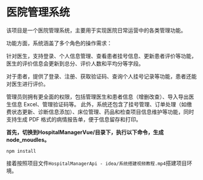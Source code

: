 # 医院管理系统
  该项目是一个医院管理系统，主要用于实现医院日常运营中的各类管理功能。

  功能方面，系统涵盖了多个角色的操作需求： 
  
  针对医生，支持登录、个人信息管理、查看患者挂号信息、更新患者评价等功能，医生的评价信息会更新到总分、评价人数和平均分等字段。 
  
  对于患者，提供了登录、注册、获取验证码、查询个人挂号记录等功能，患者还能对医生进行评价。 
  
  管理员则拥有更全面的权限，包括管理医生和患者信息（增删改查）、导入导出医生信息 Excel、管理验证码等。 此外，系统还包含了挂号管理、订单处理（如缴费状态更新、诊断信息添加）、床位管理、药品和检查项目信息维护等功能，同时支持生成 PDF 格式的病情报告单，便于信息留存和打印。

  **首先，切换到HospitalManagerVue/目录下，执行以下命令，生成node_moudles。**

    npm install 
  
  接着按照项目文件`HospitalManagerApi - idea/系统搭建视频教程.mp4`搭建项目环境。
